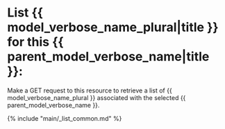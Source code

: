 # List {{ model_verbose_name_plural|title }} for this {{ parent_model_verbose_name|title }}:

Make a GET request to this resource to retrieve a list of
{{ model_verbose_name_plural }} associated with the selected
{{ parent_model_verbose_name }}.

{% include "main/_list_common.md" %}
